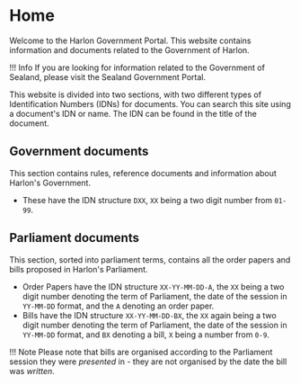 # Home
Welcome to the Harlon Government Portal. This website contains information and documents related to the Government of Harlon.

!!! Info 
    If you are looking for information related to the Government of Sealand, please visit the Sealand Government Portal.

This website is divided into two sections, with two different types of Identification Numbers (IDNs) for documents. You can search this site using a document's IDN or name. The IDN can be found in the title of the document.

## Government documents
This section contains rules, reference documents and information about Harlon's Government. 

- These have the IDN structure `DXX`, `XX` being a two digit number from `01-99`.

## Parliament documents
This section, sorted into parliament terms, contains all the order papers and bills proposed in Harlon's Parliament. 

- Order Papers have the IDN structure `XX-YY-MM-DD-A`, the `XX` being a two digit number denoting the term of Parliament, the date of the session in `YY-MM-DD` format, and the `A` denoting an order paper.
- Bills have the IDN structure `XX-YY-MM-DD-BX`, the `XX` again being a two digit number denoting the term of Parliament, the date of the session in `YY-MM-DD` format, and `BX` denoting a bill, `X` being a number from `0-9`.

!!! Note
    Please note that bills are organised according to the Parliament session they were *presented* in - they are not organised by the date the bill was *written*.